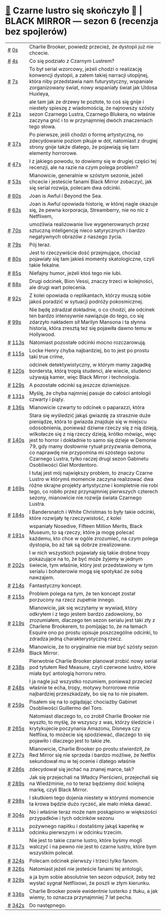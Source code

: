 # [🔗](https://www.youtube.com/watch?v=7g2TweJhp4U) Czarne lustro się skończyło 🥺 | BLACK MIRROR — sezon 6 (recenzja bez spojlerów)

<table>
    <tr id="t0">
        <td><a href="#t0">#</a>&nbsp;<a href="https://www.youtube.com/watch?v=7g2TweJhp4U&t=0">0s</a></td>
        <td>Charlie Brooker, powiedz przecież, że dystopii już nie chcecie.</td>
    </tr>
    <tr id="t4">
        <td><a href="#t4">#</a>&nbsp;<a href="https://www.youtube.com/watch?v=7g2TweJhp4U&t=4">4s</a></td>
        <td>Co się podziało z Czarnym Lustrem?</td>
    </tr>
    <tr id="t7">
        <td><a href="#t7">#</a>&nbsp;<a href="https://www.youtube.com/watch?v=7g2TweJhp4U&t=7">7s</a></td>
        <td>To był serial wzorcowy, jeżeli chodzi o realizację konwencji dystopii, a zatem takiej narracji utopijnej, która niby przedstawia nam futurystyczny, wspaniale zorganizowany świat, nowy wspaniały świat jak Uldosa Huxleya,</td>
    </tr>
    <tr id="t21">
        <td><a href="#t21">#</a>&nbsp;<a href="https://www.youtube.com/watch?v=7g2TweJhp4U&t=21">21s</a></td>
        <td>ale tam jak ze drzewy te pozłote, to coś się gnije i niestety spieszę z wiadomością, że najnowszy szósty sezon Czarnego Lustra, Czarnego Blukera, no właśnie zaczyna gnić i to w przynajmniej dwóch znaczeniach tego słowa.</td>
    </tr>
    <tr id="t37">
        <td><a href="#t37">#</a>&nbsp;<a href="https://www.youtube.com/watch?v=7g2TweJhp4U&t=37">37s</a></td>
        <td>Po pierwsze, jeśli chodzi o formę artystyczną, no zdecydowanie poziom pikuje w dół, natomiast z drugiej strony gnije także dlatego, że pojawiają się tam elementy horrorowe.</td>
    </tr>
    <tr id="t47">
        <td><a href="#t47">#</a>&nbsp;<a href="https://www.youtube.com/watch?v=7g2TweJhp4U&t=47">47s</a></td>
        <td>I z jakiego powodu, to dowiemy się w drugiej części tej recenzji, ale na razie na czym polega problem?</td>
    </tr>
    <tr id="t53">
        <td><a href="#t53">#</a>&nbsp;<a href="https://www.youtube.com/watch?v=7g2TweJhp4U&t=53">53s</a></td>
        <td>Mianowicie, generalnie w szóstym sezonie, jeżeli chcecie i jesteście fanami Black Mirror zobaczyć, jak się serial rozwija, polecam dwa odcinki.</td>
    </tr>
    <tr id="t60">
        <td><a href="#t60">#</a>&nbsp;<a href="https://www.youtube.com/watch?v=7g2TweJhp4U&t=60">60s</a></td>
        <td>Joan is Awful i Beyond the Sea.</td>
    </tr>
    <tr id="t63">
        <td><a href="#t63">#</a>&nbsp;<a href="https://www.youtube.com/watch?v=7g2TweJhp4U&t=63">63s</a></td>
        <td>Joan is Awful opowiada historię, w której nagle okazuje się, że pewna korporacja, Streamberry, nie no nic z Netflixem,</td>
    </tr>
    <tr id="t70">
        <td><a href="#t70">#</a>&nbsp;<a href="https://www.youtube.com/watch?v=7g2TweJhp4U&t=70">70s</a></td>
        <td>umożliwia realizowanie live wygenerowanych przez sztuczną inteligencję nieco satyrycznych i bardzo negatywnych obrazów z naszego życia.</td>
    </tr>
    <tr id="t79">
        <td><a href="#t79">#</a>&nbsp;<a href="https://www.youtube.com/watch?v=7g2TweJhp4U&t=79">79s</a></td>
        <td>Pój teraz.</td>
    </tr>
    <tr id="t80">
        <td><a href="#t80">#</a>&nbsp;<a href="https://www.youtube.com/watch?v=7g2TweJhp4U&t=80">80s</a></td>
        <td>Jest to rzeczywiście dość przejmujące, chociaż pojawiały się tam jakieś momenty skatologiczne, czyli takie fekalne.</td>
    </tr>
    <tr id="t85">
        <td><a href="#t85">#</a>&nbsp;<a href="https://www.youtube.com/watch?v=7g2TweJhp4U&t=85">85s</a></td>
        <td>Niefajny humor, jeżeli ktoś tego nie lubi.</td>
    </tr>
    <tr id="t88">
        <td><a href="#t88">#</a>&nbsp;<a href="https://www.youtube.com/watch?v=7g2TweJhp4U&t=88">88s</a></td>
        <td>Drugi odcinek, Bion Vessi, znaczy trzeci w kolejności, ale drugi wart polecenia.</td>
    </tr>
    <tr id="t92">
        <td><a href="#t92">#</a>&nbsp;<a href="https://www.youtube.com/watch?v=7g2TweJhp4U&t=92">92s</a></td>
        <td>Z kolei opowiada o replikantach, którzy muszą sobie jakoś poradzić w sytuacji podróży pokosmicznej.</td>
    </tr>
    <tr id="t99">
        <td><a href="#t99">#</a>&nbsp;<a href="https://www.youtube.com/watch?v=7g2TweJhp4U&t=99">99s</a></td>
        <td>Nie będę zdradzał dokładnie, o co chodzi, ale odcinek ten bardzo intensywnie nawiązuje do tego, co się zdarzyło nakładem sił Marilyn Mansona i ta słynna historia, która zresztą też się pojawiła dawno temu w Hollywood.</td>
    </tr>
    <tr id="t113">
        <td><a href="#t113">#</a>&nbsp;<a href="https://www.youtube.com/watch?v=7g2TweJhp4U&t=113">113s</a></td>
        <td>Natomiast pozostałe odcinki mocno rozczarowują.</td>
    </tr>
    <tr id="t115">
        <td><a href="#t115">#</a>&nbsp;<a href="https://www.youtube.com/watch?v=7g2TweJhp4U&t=115">115s</a></td>
        <td>Locke Henry chyba najbardziej, bo to jest po prostu taki true crime,</td>
    </tr>
    <tr id="t120">
        <td><a href="#t120">#</a>&nbsp;<a href="https://www.youtube.com/watch?v=7g2TweJhp4U&t=120">120s</a></td>
        <td>odcinek detektywistyczny, w którym mamy zagadkę bordersta, którą tropią studenci, ale wiecie, studenci używają kamer, więc Black Mirror i technologia.</td>
    </tr>
    <tr id="t129">
        <td><a href="#t129">#</a>&nbsp;<a href="https://www.youtube.com/watch?v=7g2TweJhp4U&t=129">129s</a></td>
        <td>A pozostałe odcinki są jeszcze dziwniejsze.</td>
    </tr>
    <tr id="t131">
        <td><a href="#t131">#</a>&nbsp;<a href="https://www.youtube.com/watch?v=7g2TweJhp4U&t=131">131s</a></td>
        <td>Myślę, że chyba najmniej pasuje do całości antologii czwarty i piąty.</td>
    </tr>
    <tr id="t136">
        <td><a href="#t136">#</a>&nbsp;<a href="https://www.youtube.com/watch?v=7g2TweJhp4U&t=136">136s</a></td>
        <td>Mianowicie czwarty to odcinek o paparazzi, która</td>
    </tr>
    <tr id="t140">
        <td><a href="#t140">#</a>&nbsp;<a href="https://www.youtube.com/watch?v=7g2TweJhp4U&t=140">140s</a></td>
        <td>Stara się wyśledzić jakąś gwiazdę za strasznie duże pieniądze, która to gwiazda znajduje się w miejscu odosobnienia, ponieważ dziwne rzeczy się z nią dzieją, wilkołacze się z nią rzeczy dzieją, krótko mówiąc, więc jest to horror i dokładnie to samo się dzieje w Demonie 79, gdy mamy dosłownie rytuał przyzwania demona, co naprawdę nie przypomina mi szóstego sezonu Czarnego Lustra, tylko raczej drugi sezon Gabinetu Osobliwości Giel Mordentoro.</td>
    </tr>
    <tr id="t169">
        <td><a href="#t169">#</a>&nbsp;<a href="https://www.youtube.com/watch?v=7g2TweJhp4U&t=169">169s</a></td>
        <td>I tutaj jest mój największy problem, to znaczy Czarne Lustro w którymś momencie zaczyna realizować dwa różne skrajne projekty artystyczne i kompletnie nie robi tego, co robiło przez przynajmniej pierwszych czterech sezony, mianowicie nie rozwija świata Czarnego Lustra.</td>
    </tr>
    <tr id="t184">
        <td><a href="#t184">#</a>&nbsp;<a href="https://www.youtube.com/watch?v=7g2TweJhp4U&t=184">184s</a></td>
        <td>I Bandersnatch i White Christmas to były takie odcinki, które rozwijały tę rzeczywistość, z kolei</td>
    </tr>
    <tr id="t191">
        <td><a href="#t191">#</a>&nbsp;<a href="https://www.youtube.com/watch?v=7g2TweJhp4U&t=191">191s</a></td>
        <td>wspaniały Nosedive, Fifteen Million Merits, Black Museum, to są rzeczy, które ja mogę polecać każdemu, kto chce w ogóle zrozumieć, na czym polega dystopia, bo aż tak są dobrze zrealizowane.</td>
    </tr>
    <tr id="t202">
        <td><a href="#t202">#</a>&nbsp;<a href="https://www.youtube.com/watch?v=7g2TweJhp4U&t=202">202s</a></td>
        <td>I w nich wszystkich pojawiały się takie drobne tropy pokazujące na to, że być może żyjemy w jednym świecie, tym właśnie, który jest przedstawiony w tym serialu i bohaterowie mogą się spotykać ze sobą nawzajem.</td>
    </tr>
    <tr id="t214">
        <td><a href="#t214">#</a>&nbsp;<a href="https://www.youtube.com/watch?v=7g2TweJhp4U&t=214">214s</a></td>
        <td>Fantastyczny koncept.</td>
    </tr>
    <tr id="t215">
        <td><a href="#t215">#</a>&nbsp;<a href="https://www.youtube.com/watch?v=7g2TweJhp4U&t=215">215s</a></td>
        <td>Problem polega na tym, że ten koncept został porzucony na rzecz zupełnie innego.</td>
    </tr>
    <tr id="t219">
        <td><a href="#t219">#</a>&nbsp;<a href="https://www.youtube.com/watch?v=7g2TweJhp4U&t=219">219s</a></td>
        <td>Mianowicie, jak się wczytamy w wywiad, który odkryłem i z tego jestem bardzo zadowolony, bo zrozumiałem, dlaczego ten sezon serialu jest taki zły z Charlene Brookerem, to pomijając to, że na łamach Esquire ono po prostu opisuje poszczególne odcinki, to zdradza jedną charakterystyczną rzecz.</td>
    </tr>
    <tr id="t234">
        <td><a href="#t234">#</a>&nbsp;<a href="https://www.youtube.com/watch?v=7g2TweJhp4U&t=234">234s</a></td>
        <td>Mianowicie, że to oryginalnie nie miał być szósty sezon Black Mirror.</td>
    </tr>
    <tr id="t238">
        <td><a href="#t238">#</a>&nbsp;<a href="https://www.youtube.com/watch?v=7g2TweJhp4U&t=238">238s</a></td>
        <td>Pierwotnie Charlie Brooker planował zrobić nowy serial pod tytułem Red Measure, czyli czerwone lustro, które miała być antologią horroru retro.</td>
    </tr>
    <tr id="t248">
        <td><a href="#t248">#</a>&nbsp;<a href="https://www.youtube.com/watch?v=7g2TweJhp4U&t=248">248s</a></td>
        <td>I ja nagle już wszystko rozumiem, ponieważ przecież właśnie te echa, tropy, motywy horrorowe mnie najbardziej przeszkadzały, bo się na to nie pisałem.</td>
    </tr>
    <tr id="t259">
        <td><a href="#t259">#</a>&nbsp;<a href="https://www.youtube.com/watch?v=7g2TweJhp4U&t=259">259s</a></td>
        <td>Pisałem się na to oglądając chociażby Gabinet Osobliwości Guillermo del Toro.</td>
    </tr>
    <tr id="t265">
        <td><a href="#t265">#</a>&nbsp;<a href="https://www.youtube.com/watch?v=7g2TweJhp4U&t=265">265s</a></td>
        <td>Natomiast dlaczego to, co zrobił Charlie Brooker nie wyszło, to myślę, że wszyscy z was, którzy śledzicie i krytykujecie poczynania Amazonu, Disneya czy Netflixa, to możecie się spodziewać, dlaczego to się pojawiło i dlaczego jest to takie złe.</td>
    </tr>
    <tr id="t277">
        <td><a href="#t277">#</a>&nbsp;<a href="https://www.youtube.com/watch?v=7g2TweJhp4U&t=277">277s</a></td>
        <td>Mianowicie, Charlie Brooker po prostu stwierdził, że Red Mirror się nie sprzeda i bardzo możliwe, że Netflix sekundował mu w tej ocenie i dlatego właśnie</td>
    </tr>
    <tr id="t286">
        <td><a href="#t286">#</a>&nbsp;<a href="https://www.youtube.com/watch?v=7g2TweJhp4U&t=286">286s</a></td>
        <td>zdecydował się jechać na znanej marce, tak?</td>
    </tr>
    <tr id="t289">
        <td><a href="#t289">#</a>&nbsp;<a href="https://www.youtube.com/watch?v=7g2TweJhp4U&t=289">289s</a></td>
        <td>Jak się przejechali na Władcy Pierścieni, przejechali się na Wiedźminie, no to teraz będziemy doić kolejną markę, czyli Black Mirror.</td>
    </tr>
    <tr id="t298">
        <td><a href="#t298">#</a>&nbsp;<a href="https://www.youtube.com/watch?v=7g2TweJhp4U&t=298">298s</a></td>
        <td>I skutkiem tego dojenia niestety w którymś momencie ta krowa będzie dużo ryczeć, ale mało mleka dawać.</td>
    </tr>
    <tr id="t304">
        <td><a href="#t304">#</a>&nbsp;<a href="https://www.youtube.com/watch?v=7g2TweJhp4U&t=304">304s</a></td>
        <td>No i właśnie teraz może nam poskąpiono w większości przypadków i tych odcinków sezonu</td>
    </tr>
    <tr id="t311">
        <td><a href="#t311">#</a>&nbsp;<a href="https://www.youtube.com/watch?v=7g2TweJhp4U&t=311">311s</a></td>
        <td>pożywnego napitku i dostaliśmy jakąś kapeńkę w odcinku pierwszym i w odcinku trzecim.</td>
    </tr>
    <tr id="t317">
        <td><a href="#t317">#</a>&nbsp;<a href="https://www.youtube.com/watch?v=7g2TweJhp4U&t=317">317s</a></td>
        <td>Nie jest to takie czarne lustro, które byśmy mogli walczyć i na pewno nie jest to czarne lustro, które bym wszystkim polecał.</td>
    </tr>
    <tr id="t324">
        <td><a href="#t324">#</a>&nbsp;<a href="https://www.youtube.com/watch?v=7g2TweJhp4U&t=324">324s</a></td>
        <td>Polecam odcinek pierwszy i trzeci tylko fanom.</td>
    </tr>
    <tr id="t326">
        <td><a href="#t326">#</a>&nbsp;<a href="https://www.youtube.com/watch?v=7g2TweJhp4U&t=326">326s</a></td>
        <td>Natomiast jeżeli nie jesteście fanami tej antologii,</td>
    </tr>
    <tr id="t329">
        <td><a href="#t329">#</a>&nbsp;<a href="https://www.youtube.com/watch?v=7g2TweJhp4U&t=329">329s</a></td>
        <td>a ja bym sobie absolutnie ten sezon odpuścił, żeby też wysłać sygnał Netflixowi, że poszli w złym kierunku.</td>
    </tr>
    <tr id="t336">
        <td><a href="#t336">#</a>&nbsp;<a href="https://www.youtube.com/watch?v=7g2TweJhp4U&t=336">336s</a></td>
        <td>Charlie Brooker powie ewidentnie lusterko z tłuku, a jak wiemy, to oznacza przynajmniej 7 lat pecha.</td>
    </tr>
    <tr id="t342">
        <td><a href="#t342">#</a>&nbsp;<a href="https://www.youtube.com/watch?v=7g2TweJhp4U&t=342">342s</a></td>
        <td>Do następnego.</td>
    </tr>
</table>